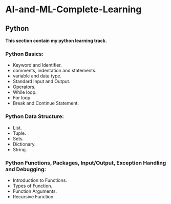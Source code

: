 # AI-and-ML-Complete-Learning
 
## Python
**This section contain my python learning track.**

### Python Basics:
* Keyword and Identifier.
* comments, indentation and statements.
* variable and data type.
* Standard Input and Output.
* Operators.
* While loop.
* For loop.
* Break and Continue Statement.

### Python Data Structure:
* List.
* Tuple.
* Sets.
* Dictionary.
* String.

### Python Functions, Packages, Input/Output, Exception Handling and Debugging:
* Introduction to Functions.
* Types of Function.
* Function Arguments.
* Recursive Function.


